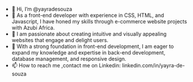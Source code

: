 - 👋 Hi, I’m @yayradesouza
- 👀 As a front-end developer with experience in CSS, HTML, and Javascript, I have honed my skills through e-commerce website projects with Azubi Africa. 
- 🌱 I am passionate about creating intuitive and visually appealing websites that engage and delight users.
- 💞️ With a strong foundation in front-end development, I am eager to expand my knowledge and expertise in back-end development, database management, and responsive design.
- 📫 How to reach me ,contact me on Linkedin: linkedin.com/in/yayra-de-souza
<!---
yayradesouza/yayradesouza is a ✨ special ✨ repository because its `README.md` (this file) appears on your GitHub profile.
You can click the Preview link to take a look at your changes.
--->
